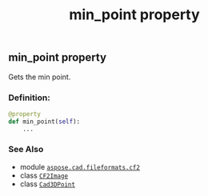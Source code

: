 ﻿---
title: min_point property
second_title: Aspose.CAD for Python via .NET API References
description: 
type: docs
weight: 240
url: /python-net/aspose.cad.fileformats.cf2/cf2image/min_point/
is_root: false
---

## min_point property


Gets the min point.
### Definition:
```python
@property
def min_point(self):
    ...
```

### See Also
* module [`aspose.cad.fileformats.cf2`](../../)
* class [`CF2Image`](/cad/python-net/aspose.cad.fileformats.cf2/cf2image)
* class [`Cad3DPoint`](/cad/python-net/aspose.cad.fileformats.cad.cadobjects/cad3dpoint)
